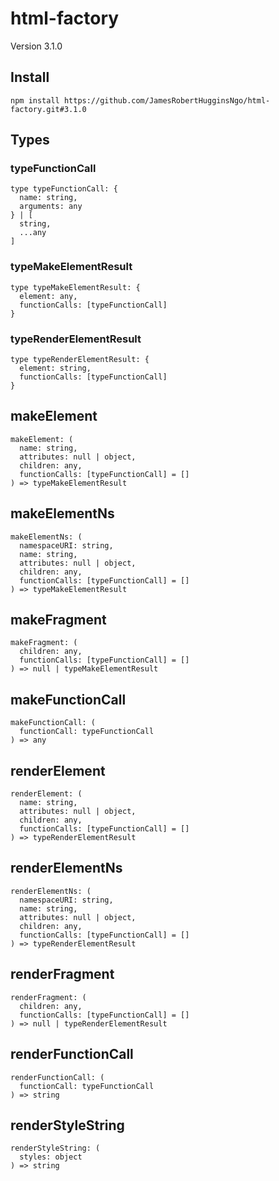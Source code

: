 # html-factory

Version 3.1.0

## Install

``` console
npm install https://github.com/JamesRobertHugginsNgo/html-factory.git#3.1.0
```

## Types

### typeFunctionCall
```
type typeFunctionCall: {
  name: string,
  arguments: any
} | [
  string,
  ...any
]
```

### typeMakeElementResult
```
type typeMakeElementResult: {
  element: any,
  functionCalls: [typeFunctionCall]
}
```

### typeRenderElementResult
```
type typeRenderElementResult: {
  element: string,
  functionCalls: [typeFunctionCall]
}
```

## makeElement
```
makeElement: (
  name: string,
  attributes: null | object,
  children: any,
  functionCalls: [typeFunctionCall] = []
) => typeMakeElementResult
```

## makeElementNs
```
makeElementNs: (
  namespaceURI: string,
  name: string,
  attributes: null | object,
  children: any,
  functionCalls: [typeFunctionCall] = []
) => typeMakeElementResult
```

## makeFragment
```
makeFragment: (
  children: any,
  functionCalls: [typeFunctionCall] = []
) => null | typeMakeElementResult
```

## makeFunctionCall
```
makeFunctionCall: (
  functionCall: typeFunctionCall
) => any
```

## renderElement
```
renderElement: (
  name: string,
  attributes: null | object,
  children: any,
  functionCalls: [typeFunctionCall] = []
) => typeRenderElementResult
```

## renderElementNs
```
renderElementNs: (
  namespaceURI: string,
  name: string,
  attributes: null | object,
  children: any,
  functionCalls: [typeFunctionCall] = []
) => typeRenderElementResult
```

## renderFragment
```
renderFragment: (
  children: any,
  functionCalls: [typeFunctionCall] = []
) => null | typeRenderElementResult
```

## renderFunctionCall
```
renderFunctionCall: (
  functionCall: typeFunctionCall
) => string
```

## renderStyleString
```
renderStyleString: (
  styles: object
) => string
```
